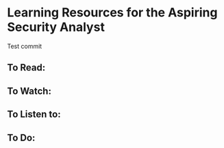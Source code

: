 # Learning Resources for the Aspiring Security Analyst

Test commit

## To Read:

## To Watch:

## To Listen to:

## To Do:

